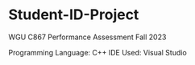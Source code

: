 # Student-ID-Project
WGU C867 Performance Assessment Fall 2023

Programming Language: C++
IDE Used: Visual Studio


